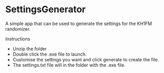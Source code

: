 # SettingsGenerator
A simple app that can be used to generate the settings for the KH1FM randomizer. 

Instructions 
- Unzip the folder
- Double click the .exe file to launch. 
- Customise the settings you want and click generate to create the file. 
- The settings.txt file will in the folder with the .exe file. 